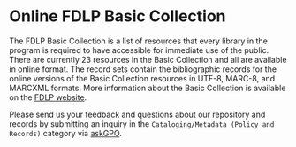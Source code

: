 # Online FDLP Basic Collection

The FDLP Basic Collection is a list of resources that every library in the program is required to have accessible for immediate use of the public.  There are currently 23 resources in the Basic Collection and all are available in online format.  The record sets contain the bibliographic records for the online versions of the Basic Collection resources in UTF-8, MARC-8, and MARCXML formats.  More information about the Basic Collection is available on the [FDLP website](https://www.fdlp.gov/requirements-guidance-2/collections-and-databases/basic-collection).

Please send us your feedback and questions about our repository and records by submitting an inquiry in the `Cataloging/Metadata (Policy and Records)` category via [askGPO](https://ask.gpo.gov/s/).
